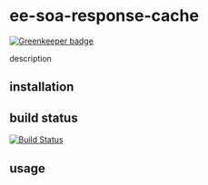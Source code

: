 # ee-soa-response-cache

[![Greenkeeper badge](https://badges.greenkeeper.io/eventEmitter/ee-soa-response-cache.svg)](https://greenkeeper.io/)

description

## installation



## build status

[![Build Status](https://travis-ci.org/eventEmitter/ee-soa-response-cache.png?branch=master)](https://travis-ci.org/eventEmitter/ee-soa-response-cache)


## usage


